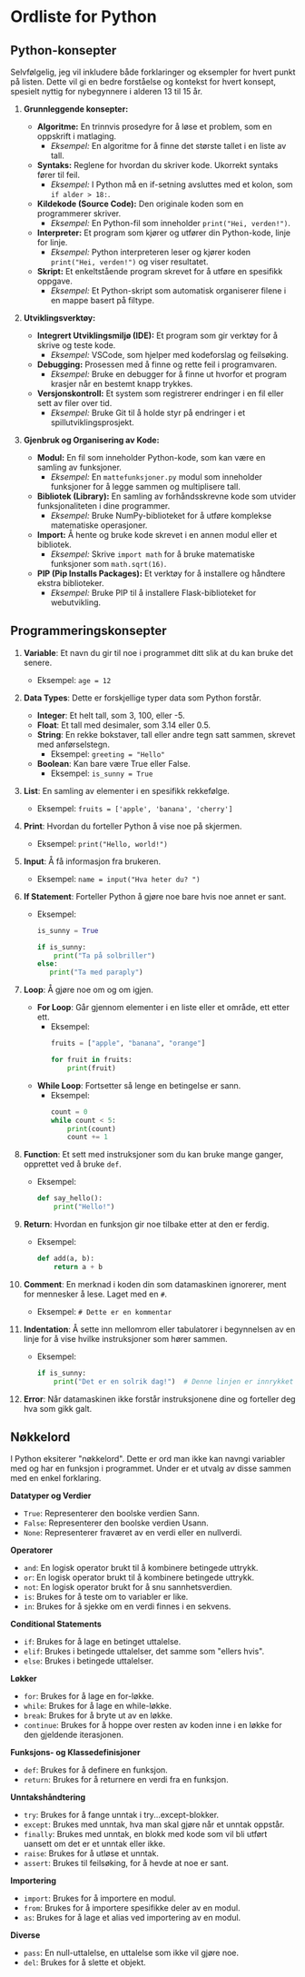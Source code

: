 
# Ordliste for Python

## Python-konsepter

Selvfølgelig, jeg vil inkludere både forklaringer og eksempler for hvert punkt på listen. Dette vil gi en bedre forståelse og kontekst for hvert konsept, spesielt nyttig for nybegynnere i alderen 13 til 15 år.

1. **Grunnleggende konsepter:**
   - **Algoritme:** En trinnvis prosedyre for å løse et problem, som en oppskrift i matlaging. 
     - *Eksempel:* En algoritme for å finne det største tallet i en liste av tall.
   - **Syntaks:** Reglene for hvordan du skriver kode. Ukorrekt syntaks fører til feil.
     - *Eksempel:* I Python må en if-setning avsluttes med et kolon, som `if alder > 18:`.
   - **Kildekode (Source Code):** Den originale koden som en programmerer skriver.
     - *Eksempel:* En Python-fil som inneholder `print("Hei, verden!")`.
   - **Interpreter:** Et program som kjører og utfører din Python-kode, linje for linje.
     - *Eksempel:* Python interpreteren leser og kjører koden `print("Hei, verden!")` og viser resultatet.
   - **Skript:** Et enkeltstående program skrevet for å utføre en spesifikk oppgave.
     - *Eksempel:* Et Python-skript som automatisk organiserer filene i en mappe basert på filtype.

2. **Utviklingsverktøy:**
   - **Integrert Utviklingsmiljø (IDE):** Et program som gir verktøy for å skrive og teste kode.
     - *Eksempel:* VSCode, som hjelper med kodeforslag og feilsøking.
   - **Debugging:** Prosessen med å finne og rette feil i programvaren.
     - *Eksempel:* Bruke en debugger for å finne ut hvorfor et program krasjer når en bestemt knapp trykkes.
   - **Versjonskontroll:** Et system som registrerer endringer i en fil eller sett av filer over tid.
     - *Eksempel:* Bruke Git til å holde styr på endringer i et spillutviklingsprosjekt.

3. **Gjenbruk og Organisering av Kode:**
   - **Modul:** En fil som inneholder Python-kode, som kan være en samling av funksjoner.
     - *Eksempel:* En `mattefunksjoner.py` modul som inneholder funksjoner for å legge sammen og multiplisere tall.
   - **Bibliotek (Library):** En samling av forhåndsskrevne kode som utvider funksjonaliteten i dine programmer.
     - *Eksempel:* Bruke NumPy-biblioteket for å utføre komplekse matematiske operasjoner.
   - **Import:** Å hente og bruke kode skrevet i en annen modul eller et bibliotek.
     - *Eksempel:* Skrive `import math` for å bruke matematiske funksjoner som `math.sqrt(16)`.
   - **PIP (Pip Installs Packages):** Et verktøy for å installere og håndtere ekstra biblioteker.
     - *Eksempel:* Bruke PIP til å installere Flask-biblioteket for webutvikling.

## Programmeringskonsepter

1. **Variable**: Et navn du gir til noe i programmet ditt slik at du kan bruke det senere.
   - Eksempel: `age = 12`

2. **Data Types**: Dette er forskjellige typer data som Python forstår.
    - **Integer**: Et helt tall, som 3, 100, eller -5.
    - **Float**: Et tall med desimaler, som 3.14 eller 0.5.
    - **String**: En rekke bokstaver, tall eller andre tegn satt sammen, skrevet med anførselstegn.
      - Eksempel: `greeting = "Hello"`
    - **Boolean**: Kan bare være True eller False.
      - Eksempel: `is_sunny = True`

3. **List**: En samling av elementer i en spesifikk rekkefølge.
   - Eksempel: `fruits = ['apple', 'banana', 'cherry']`

4. **Print**: Hvordan du forteller Python å vise noe på skjermen.
   - Eksempel: `print("Hello, world!")`

5. **Input**: Å få informasjon fra brukeren.
   - Eksempel: `name = input("Hva heter du? ")`

6. **If Statement**: Forteller Python å gjøre noe bare hvis noe annet er sant.
   - Eksempel: 
     ```python
     is_sunny = True

     if is_sunny:
         print("Ta på solbriller")
     else:
        print("Ta med paraply")
     ```

7. **Loop**: Å gjøre noe om og om igjen.
    - **For Loop**: Går gjennom elementer i en liste eller et område, ett etter ett.
      - Eksempel: 
        ```python
        fruits = ["apple", "banana", "orange"]

        for fruit in fruits:
            print(fruit)
        ```
    - **While Loop**: Fortsetter så lenge en betingelse er sann.
      - Eksempel: 
        ```python
        count = 0
        while count < 5:
            print(count)
            count += 1
        ```

8. **Function**: Et sett med instruksjoner som du kan bruke mange ganger, opprettet ved å bruke `def`.
   - Eksempel: 
     ```python
     def say_hello():
         print("Hello!")
     ```

9. **Return**: Hvordan en funksjon gir noe tilbake etter at den er ferdig.
    - Eksempel: 
      ```python
      def add(a, b):
          return a + b
      ```

10. **Comment**: En merknad i koden din som datamaskinen ignorerer, ment for mennesker å lese. Laget med en `#`.
    - Eksempel: `# Dette er en kommentar`

11. **Indentation**: Å sette inn mellomrom eller tabulatorer i begynnelsen av en linje for å vise hvilke instruksjoner som hører sammen.
    - Eksempel: 
      ```python
      if is_sunny:
          print("Det er en solrik dag!")  # Denne linjen er innrykket
      ```

12. **Error**: Når datamaskinen ikke forstår instruksjonene dine og forteller deg hva som gikk galt.


## Nøkkelord

I Python eksiterer "nøkkelord". Dette er ord man ikke kan navngi variabler med og har en funksjon i programmet.
Under er et utvalg av disse sammen med en enkel forklaring. 

**Datatyper og Verdier**
- `True`: Representerer den boolske verdien Sann.
- `False`: Representerer den boolske verdien Usann.
- `None`: Representerer fraværet av en verdi eller en nullverdi.

**Operatorer**
- `and`: En logisk operator brukt til å kombinere betingede uttrykk.
- `or`: En logisk operator brukt til å kombinere betingede uttrykk.
- `not`: En logisk operator brukt for å snu sannhetsverdien.
- `is`: Brukes for å teste om to variabler er like.
- `in`: Brukes for å sjekke om en verdi finnes i en sekvens.

**Conditional Statements**
- `if`: Brukes for å lage en betinget uttalelse.
- `elif`: Brukes i betingede uttalelser, det samme som "ellers hvis".
- `else`: Brukes i betingede uttalelser.

**Løkker**
- `for`: Brukes for å lage en for-løkke.
- `while`: Brukes for å lage en while-løkke.
- `break`: Brukes for å bryte ut av en løkke.
- `continue`: Brukes for å hoppe over resten av koden inne i en løkke for den gjeldende iterasjonen.

**Funksjons- og Klassedefinisjoner**
- `def`: Brukes for å definere en funksjon.
- `return`: Brukes for å returnere en verdi fra en funksjon.

**Unntakshåndtering**
- `try`: Brukes for å fange unntak i try...except-blokker.
- `except`: Brukes med unntak, hva man skal gjøre når et unntak oppstår.
- `finally`: Brukes med unntak, en blokk med kode som vil bli utført uansett om det er et unntak eller ikke.
- `raise`: Brukes for å utløse et unntak.
- `assert`: Brukes til feilsøking, for å hevde at noe er sant.

**Importering**
- `import`: Brukes for å importere en modul.
- `from`: Brukes for å importere spesifikke deler av en modul.
- `as`: Brukes for å lage et alias ved importering av en modul.

**Diverse**
- `pass`: En null-uttalelse, en uttalelse som ikke vil gjøre noe.
- `del`: Brukes for å slette et objekt.
